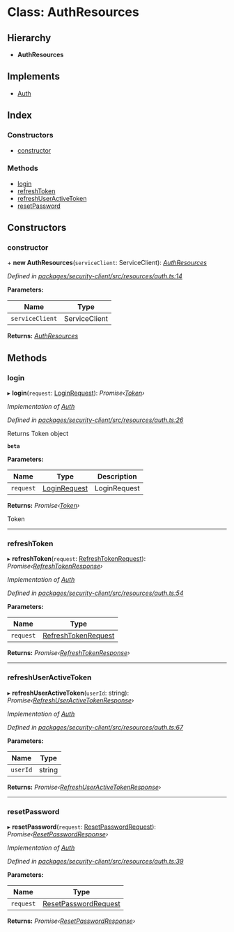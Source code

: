 # Class: AuthResources

## Hierarchy

* **AuthResources**

## Implements

* [Auth](../interfaces/auth.md)

## Index

### Constructors

* [constructor](authresources.md#constructor)

### Methods

* [login](authresources.md#login)
* [refreshToken](authresources.md#refreshtoken)
* [refreshUserActiveToken](authresources.md#refreshuseractivetoken)
* [resetPassword](authresources.md#resetpassword)

## Constructors

###  constructor

\+ **new AuthResources**(`serviceClient`: ServiceClient): *[AuthResources](authresources.md)*

*Defined in [packages/security-client/src/resources/auth.ts:14](https://github.com/TheSoftwareHouse/rad-modules-tools/blob/56e5326/packages/security-client/src/resources/auth.ts#L14)*

**Parameters:**

Name | Type |
------ | ------ |
`serviceClient` | ServiceClient |

**Returns:** *[AuthResources](authresources.md)*

## Methods

###  login

▸ **login**(`request`: [LoginRequest](../interfaces/loginrequest.md)): *Promise‹[Token](../globals.md#token)›*

*Implementation of [Auth](../interfaces/auth.md)*

*Defined in [packages/security-client/src/resources/auth.ts:26](https://github.com/TheSoftwareHouse/rad-modules-tools/blob/56e5326/packages/security-client/src/resources/auth.ts#L26)*

Returns Token object

**`beta`** 

**Parameters:**

Name | Type | Description |
------ | ------ | ------ |
`request` | [LoginRequest](../interfaces/loginrequest.md) | LoginRequest |

**Returns:** *Promise‹[Token](../globals.md#token)›*

Token

___

###  refreshToken

▸ **refreshToken**(`request`: [RefreshTokenRequest](../interfaces/refreshtokenrequest.md)): *Promise‹[RefreshTokenResponse](../globals.md#refreshtokenresponse)›*

*Implementation of [Auth](../interfaces/auth.md)*

*Defined in [packages/security-client/src/resources/auth.ts:54](https://github.com/TheSoftwareHouse/rad-modules-tools/blob/56e5326/packages/security-client/src/resources/auth.ts#L54)*

**Parameters:**

Name | Type |
------ | ------ |
`request` | [RefreshTokenRequest](../interfaces/refreshtokenrequest.md) |

**Returns:** *Promise‹[RefreshTokenResponse](../globals.md#refreshtokenresponse)›*

___

###  refreshUserActiveToken

▸ **refreshUserActiveToken**(`userId`: string): *Promise‹[RefreshUserActiveTokenResponse](../globals.md#refreshuseractivetokenresponse)›*

*Implementation of [Auth](../interfaces/auth.md)*

*Defined in [packages/security-client/src/resources/auth.ts:67](https://github.com/TheSoftwareHouse/rad-modules-tools/blob/56e5326/packages/security-client/src/resources/auth.ts#L67)*

**Parameters:**

Name | Type |
------ | ------ |
`userId` | string |

**Returns:** *Promise‹[RefreshUserActiveTokenResponse](../globals.md#refreshuseractivetokenresponse)›*

___

###  resetPassword

▸ **resetPassword**(`request`: [ResetPasswordRequest](../interfaces/resetpasswordrequest.md)): *Promise‹[ResetPasswordResponse](../interfaces/resetpasswordresponse.md)›*

*Implementation of [Auth](../interfaces/auth.md)*

*Defined in [packages/security-client/src/resources/auth.ts:39](https://github.com/TheSoftwareHouse/rad-modules-tools/blob/56e5326/packages/security-client/src/resources/auth.ts#L39)*

**Parameters:**

Name | Type |
------ | ------ |
`request` | [ResetPasswordRequest](../interfaces/resetpasswordrequest.md) |

**Returns:** *Promise‹[ResetPasswordResponse](../interfaces/resetpasswordresponse.md)›*
